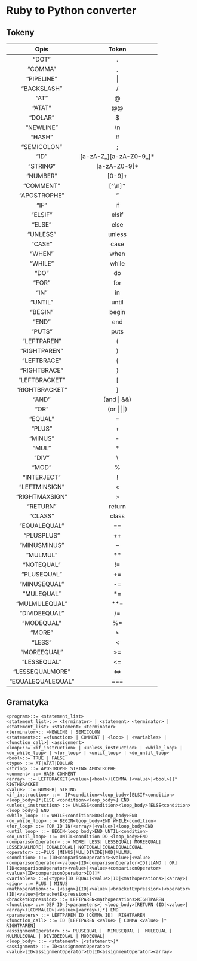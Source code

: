 # Ruby to Python converter

## Tokeny

|      Opis       |      Token      |
| :--------------: | :------------: |
|“DOT” | . |
“COMMA” | ,
“PIPELINE” | \|
“BACKSLASH” | /
“AT” | @
“ATAT” | @@
“DOLAR” | $
“NEWLINE” | \n
“HASH” | #
“SEMICOLON” | ;
“ID” |  [a-zA-Z_][a-zA-Z0-9_]* 
“STRING” | [a-zA-Z0-9]* 
“NUMBER” |  [0-9]+ | ([0-9]* DOT [0-9]+) 
“COMMENT” |  [^\n]*
“APOSTROPHE” | “
“IF” | if
“ELSIF” | elsif
“ELSE” | else
“UNLESS” | unless
“CASE” | case
“WHEN” | when
“WHILE” | while
“DO” | do
“FOR” | for
“IN” | in
“UNTIL” | until
“BEGIN” |begin
“END” | end
“PUTS” | puts
“LEFTPAREN” | (
“RIGHTPAREN” | )
“LEFTBRACE” | {
“RIGHTBRACE” | }
“LEFTBRACKET” | [
“RIGHTBRACKET” | ]
“AND” | \(and \| &&)
“OR” | \(or \| \|\|)
“EQUAL” | =
“PLUS” | +
“MINUS” | -
“MUL” | *
“DIV” | \
“MOD” | %
“INTERJECT” | !
“LEFTMINSIGN” | <
“RIGHTMAXSIGN” | >
“RETURN” | return
“CLASS” | class
“EQUALEQUAL” | ==
“PLUSPLUS” | ++
“MINUSMINUS” | –
“MULMUL” | **
“NOTEQUAL” |  !=
“PLUSEQUAL” |  +=
“MINUSEQUAL” |  -=
“MULEQUAL” | *=
“MULMULEQUAL” | **=
“DIVIDEEQUAL” | /=
“MODEQUAL” | %=
“MORE” | >
“LESS” | <
“MOREEQUAL” | >=
“LESSEQUAL” | <=
“LESSEQUALMORE” | ⇔
“EQUALEQUALEQUAL” | ===

## Gramatyka 

``` antlr
<program>::= <statement_list>
<statement_list>::= <terminator> | <statement> <terminator> | <statement_list> <statement> <terminator>
<terminator>:: =NEWLINE | SEMICOLON
<statement>:: =<function> | COMMENT | <loop> | <variables> | <function_call>| <assignment>
<loop>::= <if_instruction> | <unless_instruction> | <while_loop> |
<do_while_loop> | <for_loop> | <until_loop> | <do_until_loop>
<bool>::= TRUE | FALSE
<type> ::= AT|ATAT|DOLLAR 
<string> ::= APOSTROPHE STRING APOSTROPHE
<comment> ::= HASH COMMENT 
<array> ::= LEFTBRACKET(<value>|<bool>)[COMMA (<value>|<bool>)]* RIGTHBRACKET
<value> ::= NUMBER| STRING
<if_instruction> ::=  IF<condition><loop_body>[ELSIF<condition><loop_body>]*[ELSE <condition><loop_body>] END
<unless_instruction> ::= UNLESS<condition><loop_body>[ELSE<condition><loop_body>] END
<while_loop> ::= WHILE<condition>DO<loop_body>END
<do_while_loop> ::= BEGIN<loop_body>END WHILE<condition>
<for_loop> ::= FOR ID IN(<array>|<value>)<loop_body>END
<until_loop> ::= BEGIN<loop_body>END UNTIL<condition>
<do_until_loop> ::= UNTIL<condition DO <loop_body>END
<comparisonOperator> ::= MORE| LESS| LESSEQUAL| MOREEQUAL| LESSEQUALMORE| EQUALEQUAL| NOTEQUAL|EQUALEQUALEQUAL
<operator> ::=PLUS |MINUS|MUL|DIVIDE|MOD|MULMUL
<condition> ::= (ID<comparisonOperator><value>|<value><comparisonOperator><value>|ID<comparisonOperator>ID)[[AND | OR][ID<comparisonOperator><value>|<value><comparisonOperator><value>|ID<comparisonOperator>ID]]*
<variables> ::=[<type>]ID EQUAL(<value>|ID|<mathoperations>|<array>)
<sign> ::= PLUS | MINUS
<mathoperation>::= [<sign>](ID|<value>|<bracketExpression>)<operator>(ID|<value>|<bracketExpression>)
<bracketExpression> ::= LEFTPAREN<mathoperations>RIGHTPAREN
<function> ::= DEF ID [<parameters>] <loop_body>[RETURN (ID|<value>|<array>)[COMMA(ID>|<value>|<array>)]*] END 
<parameters> ::= LEFTPAREN ID [COMMA ID]  RIGHTPAREN
<function_call> ::= ID [LEFTPAREN <value> [ COMMA <value> ]* RIGHTPAREN]
<assignmentOperator> ::= PLUSEQUAL |  MINUSEQUAL |  MULEQUAL | MULMULEQUAL | DIVIDEEQUAL | MODEQUAL|
<loop_body> ::= <statement> [<statement>]*
<assignment> ::= ID<assignmentOperator><value>|ID<assignmentOperator>ID|ID<assignmentOperator><array>
```
